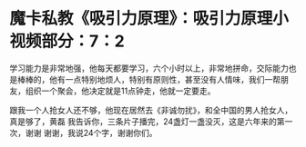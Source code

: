 # 魔卡私教《吸引力原理》：吸引力原理小视频部分：7：2

学习能力是非常地强，他每天都要学习，六个小时以上，非常地拼命，交际能力也是棒棒的，他有一点特别地烦人，特别有原则性，甚至没有人情味，我们一帮朋友，组织一个聚会，他决定就是11点钟走，他就一定要走。

跟我一个人抢女人还不够，他现在居然去《非诚勿扰》，和全中国的男人抢女人，真是够了，黄磊 我告诉你，三条片子播完，24盏灯一盏没灭，这是六年来的第一次，谢谢 谢谢，我说24个字，谢谢你们。


